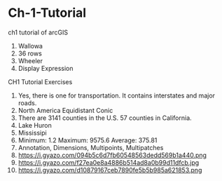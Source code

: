 # Ch-1-Tutorial
ch1 tutorial of arcGIS

1. Wallowa
2. 36 rows
3. Wheeler
4. Display Expression

CH1 Tutorial Exercises

1. Yes, there is one for transportation. It contains interstates and major roads.
2. North America Equidistant Conic
3. There are 3141 counties in the U.S. 57 counties in California.
4. Lake Huron
5. Mississipi
6. Minimum: 1.2 Maximum: 9575.6 Average: 375.81
7. Annotation, Dimensions, Multipoints, Multipatches
8. https://i.gyazo.com/094b5c6d7fb60548563dedd569b1a440.png
9. https://i.gyazo.com/f27ea0e8a4886b514ad8a0b99d11dfcb.jpg
10. https://i.gyazo.com/d10879167ceb7890fe5b5b985a621853.png
